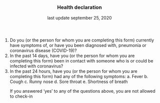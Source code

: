 <header>
<div class="image"></div>
<h3>Health declaration</h3>

<p>last update september 25, 2020</p>
</header>

<article>
<ol>
<li> Do you (or the person for whom you are completing this form) currently have symptoms of, or have you been diagnosed with, pneumonia or coronavirus disease (COVID-19)?</li>

<li>
In the past 14 days, have you (or the person for whom you are completing this form) been in contact with someone who is or could be infected with coronavirus?
</li>
<li>
In the past 24 hours, have you (or the person for whom you are completing this form) had any of the following symptoms:
   a. Fever b. Cough c. Runny nose d. Sore throat e. Shortness of breath
   </li>

If you answered ‘yes’ to any of the questions above, you are not allowed to check-in

<article>
